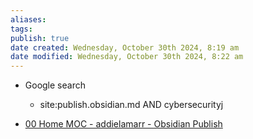 ```yaml
---
aliases: 
tags: 
publish: true
date created: Wednesday, October 30th 2024, 8:19 am
date modified: Wednesday, October 30th 2024, 8:22 am
---
```


- Google search
	- site:publish.obsidian.md AND cybersecurityj

- [00 Home MOC - addielamarr - Obsidian Publish](https://publish.obsidian.md/addielamarr/00+Home+MOC)